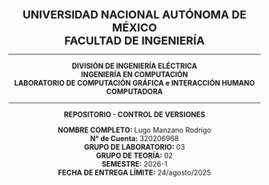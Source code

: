 <p align="center">
  <span style="font-size:22px; font-weight:bold;">
    UNIVERSIDAD NACIONAL AUTÓNOMA DE MÉXICO  
    <br>  
    FACULTAD DE INGENIERÍA
  </span>
</p>

---

<p align="center">
  <b>DIVISIÓN DE INGENIERÍA ELÉCTRICA</b><br>
  <b>INGENIERÍA EN COMPUTACIÓN</b><br>
  <b>LABORATORIO DE COMPUTACIÓN GRÁFICA e INTERACCIÓN HUMANO COMPUTADORA</b>
</p>

---

<p align="center"><b>REPOSITORIO - CONTROL DE VERSIONES</b></p>  

<p align="center">
  <b>NOMBRE COMPLETO:</b> Lugo Manzano Rodrigo <br>
  <b>N° de Cuenta:</b> 320206968 <br>
  <b>GRUPO DE LABORATORIO:</b> 03 <br>
  <b>GRUPO DE TEORÍA:</b> 02 <br>
  <b>SEMESTRE:</b> 2026-1 <br>
  <b>FECHA DE ENTREGA LÍMITE:</b> 24/agosto/2025
</p>

